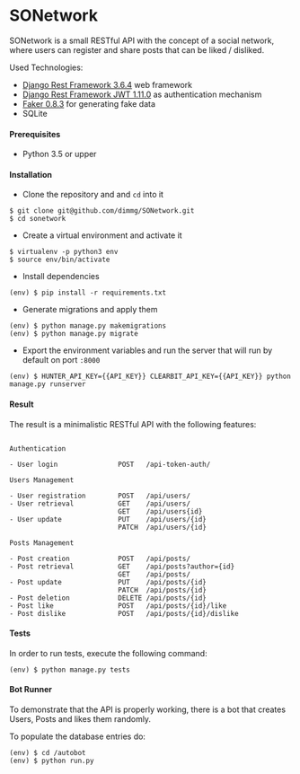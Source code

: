 # SONetwork

SONetwork is a small RESTful API with the concept of a social network, where users can register and share posts that can be liked / disliked.

Used Technologies:

- [Django Rest Framework 3.6.4](https://github.com/encode/django-rest-framework) web framework
- [Django Rest Framework JWT 1.11.0](https://github.com/GetBlimp/django-rest-framework-jwt) as authentication mechanism
- [Faker 0.8.3](https://github.com/joke2k/faker) for generating fake data
- SQLite 


#### Prerequisites

- Python 3.5 or upper

#### Installation

- Clone the repository and and `cd` into it 

```
$ git clone git@github.com/dimmg/SONetwork.git
$ cd sonetwork
```

- Create a virtual environment and activate it

```
$ virtualenv -p python3 env
$ source env/bin/activate
```

- Install dependencies

```
(env) $ pip install -r requirements.txt
```

- Generate migrations and apply them

```
(env) $ python manage.py makemigrations
(env) $ python manage.py migrate
```

- Export the environment variables and run the server that will run by default on port `:8000`

```
(env) $ HUNTER_API_KEY={{API_KEY}} CLEARBIT_API_KEY={{API_KEY}} python manage.py runserver
```

#### Result

The result is a minimalistic RESTful API with the following features:

```

Authentication 

- User login               POST   /api-token-auth/

Users Management

- User registration        POST   /api/users/
- User retrieval           GET    /api/users/
                           GET    /api/users{id}
- User update              PUT    /api/users/{id}
                           PATCH  /api/users/{id}
                           
Posts Management

- Post creation            POST   /api/posts/
- Post retrieval           GET    /api/posts?author={id}
                           GET    /api/posts/
- Post update              PUT    /api/posts/{id}
                           PATCH  /api/posts/{id}
- Post deletion            DELETE /api/posts/{id}
- Post like                POST   /api/posts/{id}/like
- Post dislike             POST   /api/posts/{id}/dislike

```

#### Tests

In order to run tests, execute the following command:

```
(env) $ python manage.py tests
```


#### Bot Runner

To demonstrate that the API is properly working, there is a bot 
that creates Users, Posts and likes them randomly.

To populate the database entries do:

```
(env) $ cd /autobot
(env) $ python run.py
```
